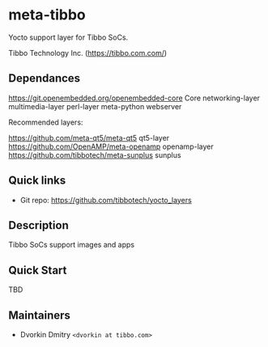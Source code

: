 # meta-tibbo

Yocto support layer for Tibbo SoCs.

Tibbo Technology Inc. (https://tibbo.com.com/)

## Dependances

https://git.openembedded.org/openembedded-core
    Core
    networking-layer
    multimedia-layer
    perl-layer
    meta-python
    webserver

Recommended layers:

https://github.com/meta-qt5/meta-qt5
    qt5-layer
https://github.com/OpenAMP/meta-openamp
    openamp-layer
https://github.com/tibbotech/meta-sunplus
    sunplus

## Quick links

* Git repo: https://github.com/tibbotech/yocto_layers

## Description

Tibbo SoCs support images and apps

## Quick Start

TBD

## Maintainers

* Dvorkin Dmitry `<dvorkin at tibbo.com>`
